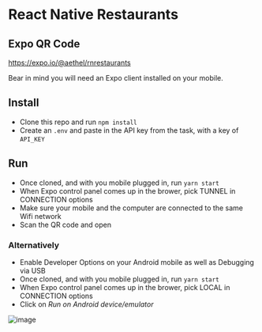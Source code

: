 # React Native Restaurants 

## Expo QR Code

https://expo.io/@aethel/rnrestaurants

Bear in mind you will need an Expo client installed on your mobile.

## Install

- Clone this repo and run `npm install`
- Create an `.env` and paste in the API key from the task, with a key of `API_KEY`

## Run

- Once cloned, and with you mobile plugged in, run `yarn start`
- When Expo control panel comes up in the brower, pick TUNNEL in CONNECTION options
- Make sure your mobile and the computer are connected to the same Wifi network
- Scan the QR code and open

### Alternatively

- Enable Developer Options on your Android mobile as well as Debugging via USB
- Once cloned, and with you mobile plugged in, run `yarn start`
- When Expo control panel comes up in the brower, pick LOCAL in CONNECTION options
- Click on *Run on Android device/emulator*



![image](https://user-images.githubusercontent.com/47533030/73014645-d57c8200-3e1a-11ea-8552-83ad9f5babe2.png)
